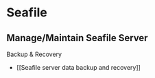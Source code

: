 # Seafile
## Manage/Maintain Seafile Server

Backup & Recovery

* [[Seafile server data backup and recovery]]
